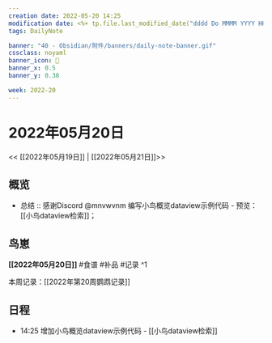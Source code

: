 ```yaml
---
creation date: 2022-05-20 14:25
modification date: <%+ tp.file.last_modified_date("dddd Do MMMM YYYY HH:mm:ss") %>
tags: DailyNote

banner: "40 - Obsidian/附件/banners/daily-note-banner.gif"
cssclass: noyaml
banner_icon: 💌
banner_x: 0.5
banner_y: 0.38

week: 2022-20
---
```


# 2022年05月20日

<< [[2022年05月19日]] | [[2022年05月21日]]>>


## 概览
- 总结 :: 感谢Discord @mnvwvnm 编写小鸟概览dataview示例代码 - 预览：[[小鸟dataview检索]]；
## 鸟崽
**[[2022年05月20日]]**
#食谱 
#补品 
#记录 
^1

本周记录：[[2022年第20周鹦鹉记录]]

## 日程

- 14:25 增加小鸟概览dataview示例代码 - [[小鸟dataview检索]]